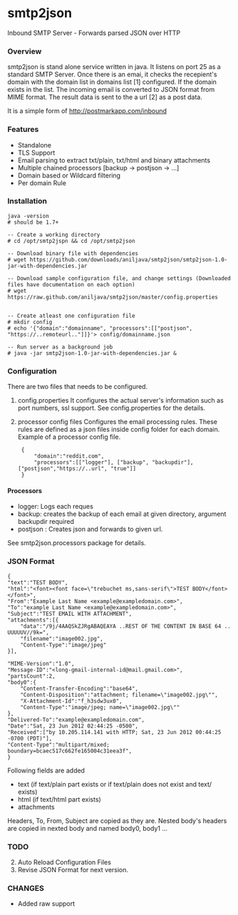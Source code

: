 smtp2json
=========

Inbound SMTP Server - Forwards parsed JSON over HTTP

### Overview
smtp2json is stand alone service written in java. It listens on port 25 as a standard SMTP Server. Once there is an emai, it checks the recepient's domain with the domain list in
domains list [1] configured. If the domain exists in the list. The incoming email is converted to JSON format from MIME format. The result data is sent to the a url [2] as a post
data.

It is a simple form of <http://postmarkapp.com/inbound>

### Features

- Standalone
- TLS Support
- Email parsing to extract txt/plain, txt/html and binary attachments
- Multiple chained processors [backup -> postjson -> ...]
- Domain based or Wildcard filtering
- Per domain Rule


### Installation
	
	java -version
	# should be 1.7+
	
	-- Create a working directory
	# cd /opt/smtp2jspn && cd /opt/smtp2json
	
	-- Download binary file with dependencies
	# wget https://github.com/downloads/aniljava/smtp2json/smtp2json-1.0-jar-with-dependencies.jar
	
	-- Download sample configuration file, and change settings (Downloaded files have documentation on each option)
	# wget https://raw.github.com/aniljava/smtp2json/master/config.properties
	
	
	-- Create atleast one configuration file
	# mkdir config
	# echo '{"domain":"domainname", "processors":[["postjson", "https://..remoteurl.."]]}'> config/domainname.json 	
	
	-- Run server as a background job	
    # java -jar smtp2json-1.0-jar-with-dependencies.jar &
 

### Configuration
There are two files that needs to be configured.

1. config.properties
It configures the actual server's information such as port numbers, ssl support. See config.properties for the details.

2. processor config files
Configures the email processing rules. These rules are defined as a json files inside config folder for each domain.
Example of a processor config file.

        {
        	"domain":"reddit.com",
        	"processors":[["logger"], ["backup", "backupdir"], ["postjson","https://..url", "true"]]        	
        }
        
#### Processors

- logger: Logs each reques
- backup: creates the backup of each email at given directory, argument backupdir required 
- postjson : Creates json and forwards to given url.

See smtp2json.processors package for details.



### JSON Format
	{
    "text":"TEST BODY",
    "html":"<font><font face=\"trebuchet ms,sans-serif\">TEST BODY</font></font>",
    "From":"Example Last Name <example@exampledomain.com>",
    "To":"example Last Name <example@exampledomain.com>",    
    "Subject":"TEST EMAIL WITH ATTACHMENT",
    "attachments":[{
        "data":"/9j/4AAQSkZJRgABAQEAYA ..REST OF THE CONTENT IN BASE 64 .. UUUUUV//9k=",
        "filename":"image002.jpg",
        "Content-Type":"image/jpeg"
    }],

    "MIME-Version":"1.0",
    "Message-ID":"<long-gmail-internal-id@mail.gmail.com>",
    "partsCount":2,
    "body0":{
        "Content-Transfer-Encoding":"base64",
        "Content-Disposition":"attachment; filename=\"image002.jpg\"",
        "X-Attachment-Id":"f_h3sdw3ux0",
        "Content-Type":"image/jpeg; name=\"image002.jpg\""
    },
    "Delivered-To":"example@exampledomain.com",
    "Date":"Sat, 23 Jun 2012 02:44:25 -0500",
    "Received":["by 10.205.114.141 with HTTP; Sat, 23 Jun 2012 00:44:25 -0700 (PDT)"],
    "Content-Type":"multipart/mixed; boundary=bcaec517c662fe165004c31eea3f",
    }
    
Following fields are added
- text (if text/plain part exists or if text/plain does not exist and text/<unknown> exists)
- html (if text/html part exists)
- attachments

Headers, To, From, Subject are copied as they are. Nested body's headers are copied in nexted body and named body0, body1 ...

### TODO
2. Auto Reload Configuration Files
3. Revise JSON Format for next version.

### CHANGES
- Added raw support

